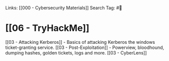 Links: [[000 - Cybersecurity Materials]]
Search Tag: #🧩  

# [[06 - TryHackMe]]  


[[03 - Attacking Kerberos]] - Basics of attacking Kerberos the windows ticket-granting service.
[[03 - Post-Exploitation]] - Powerview, bloodhound, dumping hashes, golden tickets, logs and more.
[[03 - CyberLens]]
